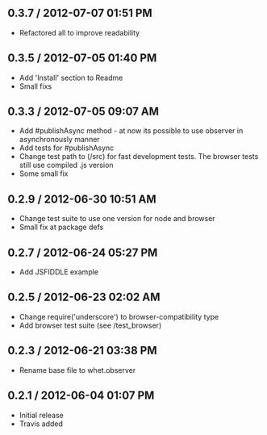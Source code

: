 ## 0.3.7 / 2012-07-07 01:51 PM

  - Refactored all to improve readability


## 0.3.5 / 2012-07-05 01:40 PM

  - Add 'Install' section to Readme
  - Small fixs

## 0.3.3 / 2012-07-05 09:07 AM
  
  - Add #publishAsync method - at now its possible to use observer in asynchronously manner
  - Add tests for #publishAsync
  - Change test path to (/src) for fast development tests. The browser tests still use compiled .js version
  - Some small fix

## 0.2.9 / 2012-06-30 10:51 AM

  - Change test suite to use one version for node and browser
  - Small fix at package defs

## 0.2.7 / 2012-06-24 05:27 PM

  - Add JSFIDDLE example

## 0.2.5 / 2012-06-23 02:02 AM

  - Change require('underscore') to browser-compatibility type
  - Add browser test suite (see /test_browser)

## 0.2.3 / 2012-06-21 03:38 PM

  - Rename base file to whet.observer

## 0.2.1 / 2012-06-04 01:07 PM

  - Initial release
  - Travis added